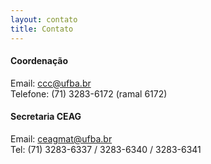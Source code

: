 ```yaml
---
layout: contato
title: Contato
---
```




#### **Coordenação**

Email: ccc@ufba.br  
Telefone: (71) 3283-6172 (ramal 6172)  
    
#### **Secretaria CEAG**

Email: ceagmat@ufba.br  
Tel: (71) 3283-6337 / 3283-6340 / 3283-6341
